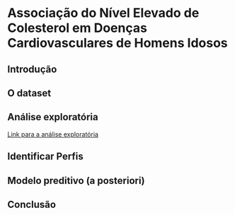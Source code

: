 # Associação do Nível Elevado de Colesterol em Doenças Cardiovasculares de Homens Idosos

## Introdução

## O dataset

## Análise exploratória

[Link para a análise exploratória](https://colab.research.google.com/drive/1M3CzMUCwjXOFwm72GeYdMy1O4IxXxQN6?usp=sharing)

## Identificar Perfis

## Modelo preditivo (a posteriori)

## Conclusão
